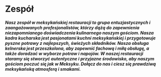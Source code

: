 # Zespół

***Nasz zespół w meksykańskiej restauracji to grupa entuzjastycznych i zaangażowanych profesjonalistów, którzy dążą do zapewnienia niezapomnianego doświadczenia kulinarnego naszym gościom. Nasza kadra kucharska jest pasjonatami kuchni meksykańskiej i przygotowuje pyszne potrawy z najlepszych, świeżych składników. Nasza obsługa kelnerska jest przeszkolona, aby zapewnić fachową i miłą obsługę, a także doradzać w wyborze potraw i napojów. W naszej restauracji staramy się stworzyć autentyczne i przyjazne środowisko, aby naszym gościom poczuć się jak w Meksyku. Dołącz do nas i ciesz się prawdziwą meksykańską atmosferą i smakami.***
